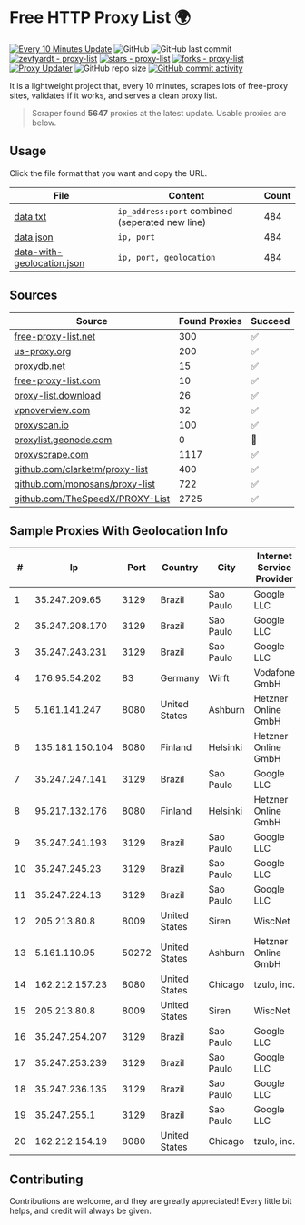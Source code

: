 
# Free HTTP Proxy List 🌍

[![Every 10 Minutes Update](https://github.com/mertguvencli/http-proxy-list/actions/workflows/main.yml/badge.svg?branch=main)](https://github.com/mertguvencli/http-proxy-list/actions/workflows/main.yml)
![GitHub](https://img.shields.io/github/license/mertguvencli/http-proxy-list)
![GitHub last commit](https://img.shields.io/github/last-commit/mertguvencli/http-proxy-list)
[![zevtyardt - proxy-list](https://img.shields.io/static/v1?label=zevtyardt&message=proxy-list&color=blue&logo=github)](https://github.com/zevtyardt/proxy-list "Go to GitHub repo")
[![stars - proxy-list](https://img.shields.io/github/stars/zevtyardt/proxy-list?style=social)](https://github.com/zevtyardt/proxy-list)
[![forks - proxy-list](https://img.shields.io/github/forks/zevtyardt/proxy-list?style=social)](https://github.com/zevtyardt/proxy-list)
[![Proxy Updater](https://github.com/zevtyardt/proxy-list/workflows/Proxy%20Updater/badge.svg)](https://github.com/zevtyardt/proxy-list/actions?query=workflow:"Proxy+Updater")
![GitHub repo size](https://img.shields.io/github/repo-size/zevtyardt/proxy-list)
[![GitHub commit activity](https://img.shields.io/github/commit-activity/m/zevtyardt/proxy-list?logo=commits)](https://github.com/zevtyardt/proxy-list/commits/main)

It is a lightweight project that, every 10 minutes, scrapes lots of free-proxy sites, validates if it works, and serves a clean proxy list.

> Scraper found **5647** proxies at the latest update. Usable proxies are below.

## Usage

Click the file format that you want and copy the URL.

|File|Content|Count|
|----|-------|-----|
|[data.txt](https://raw.githubusercontent.com/mertguvencli/http-proxy-list/main/proxy-list/data.txt)|`ip_address:port` combined (seperated new line)|484|
|[data.json](https://raw.githubusercontent.com/mertguvencli/http-proxy-list/main/proxy-list/data.json)|`ip, port`|484|
|[data-with-geolocation.json](https://raw.githubusercontent.com/mertguvencli/http-proxy-list/main/proxy-list/data-with-geolocation.json)|`ip, port, geolocation`|484|

## Sources

|Source|Found Proxies|Succeed|
|------|-------------|-------|
|[free-proxy-list.net](https://free-proxy-list.net)|300|✅|
|[us-proxy.org](https://www.us-proxy.org)|200|✅|
|[proxydb.net](http://proxydb.net)|15|✅|
|[free-proxy-list.com](https://free-proxy-list.com/?page=&port=&type%5B%5D=http&type%5B%5D=https&up_time=0&search=Search)|10|✅|
|[proxy-list.download](https://www.proxy-list.download/HTTP)|26|✅|
|[vpnoverview.com](https://vpnoverview.com/privacy/anonymous-browsing/free-proxy-servers)|32|✅|
|[proxyscan.io](https://www.proxyscan.io)|100|✅|
|[proxylist.geonode.com](https://proxylist.geonode.com/api/proxy-list?limit=300&page=1&sort_by=lastChecked&sort_type=desc&protocols=http,https)|0|🚫|
|[proxyscrape.com](https://api.proxyscrape.com/v2/?request=displayproxies&protocol=http&timeout=10000&country=all&ssl=all&anonymity=all)|1117|✅|
|[github.com/clarketm/proxy-list](https://raw.githubusercontent.com/clarketm/proxy-list/master/proxy-list-raw.txt)|400|✅|
|[github.com/monosans/proxy-list](https://raw.githubusercontent.com/monosans/proxy-list/main/proxies/http.txt)|722|✅|
|[github.com/TheSpeedX/PROXY-List](https://raw.githubusercontent.com/TheSpeedX/PROXY-List/master/http.txt)|2725|✅|


## Sample Proxies With Geolocation Info

|#|Ip|Port|Country|City|Internet Service Provider|
|-|--|----|-------|----|-------------------------|
|1|35.247.209.65|3129|Brazil|Sao Paulo|Google LLC|
|2|35.247.208.170|3129|Brazil|Sao Paulo|Google LLC|
|3|35.247.243.231|3129|Brazil|Sao Paulo|Google LLC|
|4|176.95.54.202|83|Germany|Wirft|Vodafone GmbH|
|5|5.161.141.247|8080|United States|Ashburn|Hetzner Online GmbH|
|6|135.181.150.104|8080|Finland|Helsinki|Hetzner Online GmbH|
|7|35.247.247.141|3129|Brazil|Sao Paulo|Google LLC|
|8|95.217.132.176|8080|Finland|Helsinki|Hetzner Online GmbH|
|9|35.247.241.193|3129|Brazil|Sao Paulo|Google LLC|
|10|35.247.245.23|3129|Brazil|Sao Paulo|Google LLC|
|11|35.247.224.13|3129|Brazil|Sao Paulo|Google LLC|
|12|205.213.80.8|8009|United States|Siren|WiscNet|
|13|5.161.110.95|50272|United States|Ashburn|Hetzner Online GmbH|
|14|162.212.157.23|8080|United States|Chicago|tzulo, inc.|
|15|205.213.80.8|8009|United States|Siren|WiscNet|
|16|35.247.254.207|3129|Brazil|Sao Paulo|Google LLC|
|17|35.247.253.239|3129|Brazil|Sao Paulo|Google LLC|
|18|35.247.236.135|3129|Brazil|Sao Paulo|Google LLC|
|19|35.247.255.1|3129|Brazil|Sao Paulo|Google LLC|
|20|162.212.154.19|8080|United States|Chicago|tzulo, inc.|



## Contributing

Contributions are welcome, and they are greatly appreciated! Every
little bit helps, and credit will always be given.

